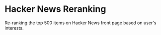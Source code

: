 # Hacker News Reranking
Re-ranking the top 500 items on Hacker News front page based on user's interests.